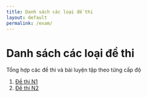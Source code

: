 ```yaml
---
title: Danh sách các loại đề thi
layout: default
permalink: /exam/
---
```


# Danh sách các loại đề thi

Tổng hợp các đề thi và bài luyện tập theo từng cấp độ

1. [Đề thi N1](/exam/n1/)
2. [Đề thi N2](/exam/n2/)  